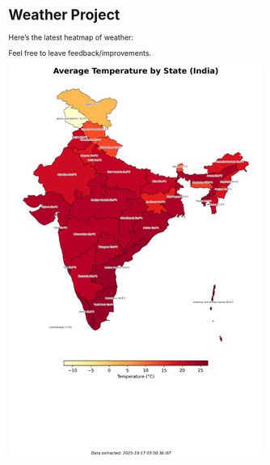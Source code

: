 # Weather Project

Here’s the latest heatmap of weather:

Feel free to leave feedback/improvements.

![India Heatmap](docs/assets/india_heatmap.png?v=F16FB7)
